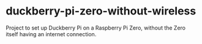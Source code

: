 # duckberry-pi-zero-without-wireless
Project to set up Duckberry Pi on a Raspberry Pi Zero, without the Zero itself having an internet connection.
